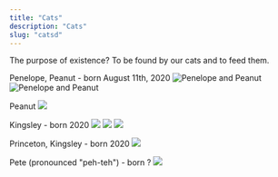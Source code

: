 ```yaml
---
title: "Cats"
description: "Cats"
slug: "catsd"
---
```


The purpose of existence? To be found by our cats and to feed them.

Penelope, Peanut - born August 11th, 2020
![Penelope and Peanut](https://i.imgur.com/IpeUV1B.jpg)
![Penelope and Peanut](https://s3.amazonaws.com/andrewzah.com/cats/IMG_3006.jpg)

Peanut ![](https://s3.amazonaws.com/andrewzah.com/cats/IMG_3480.jpg)

Kingsley - born 2020
![](https://s3.amazonaws.com/andrewzah.com/cats/IMG_3121.jpg)
![](https://s3.amazonaws.com/andrewzah.com/cats/IMG_3334.jpg)
![](https://s3.amazonaws.com/andrewzah.com/cats/IMG_3649.jpg)

Princeton, Kingsley - born 2020
![](https://s3.amazonaws.com/andrewzah.com/cats/IMG_3641.jpg)

Pete (pronounced "peh-teh") - born ?
![](https://s3.amazonaws.com/andrewzah.com/cats/IMG_8493.jpg)
